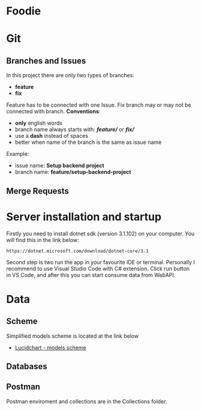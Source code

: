# Foodie

# Git

## Branches and Issues

In this project there are only two types of branches:
- __feature__
- __fix__

Feature has to be connected with one Issue. Fix branch may or may not be connected with branch. __Conventions__:
- __only__ english words
- branch name always starts with: ___feature/___ or ___fix/___
- use a __dash__ instead of spaces
- better when name of the branch is the same as issue name

Example:
- issue name: __Setup backend project__
- branch name: __feature/setup-backend-project__

## Merge Requests

# Server installation and startup

Firstly you need to install dotnet sdk (version 3.1.102) on your computer. You will find this in the link below:

    https://dotnet.microsoft.com/download/dotnet-core/3.1

Second step is two run the app in your favourite IDE or terminal. Personally I recommend to use Visual Studio Code with C# extension. Click run button in VS Code, and after this you can start consume data from WebAPI.

# Data

## Scheme

Simplified models scheme is located at the link below

- [Lucidchart - models scheme](https://www.lucidchart.com/documents/edit/04b16a51-ad16-40c7-b5e7-e475f84db815/0_0?beaconFlowId=39C9DE45C870A24E#?folder_id=home&browser=icon)

## Databases

## Postman

Postman enviroment and collections are in the Collections folder.
